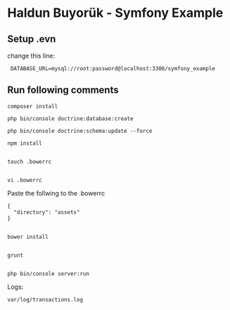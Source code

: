 # Haldun Buyorük - Symfony Example

## Setup .evn

change this line: 

``` DATABASE_URL=mysql://root:password@localhost:3306/symfony_example```

## Run following comments

```command
composer install
```

```command
php bin/console doctrine:database:create
```

```command
php bin/console doctrine:schema:update --force
```

```command
npm install
```

```command

touch .bowerrc
```

```command

vi .bowerrc
```

Paste the follwing to the .bowerrc

```
{
  "directory": "assets"
}

```


```command

bower install
```

```command

grunt
```

```command

php bin/console server:run
```

Logs:

``` var/log/transactions.log ```

